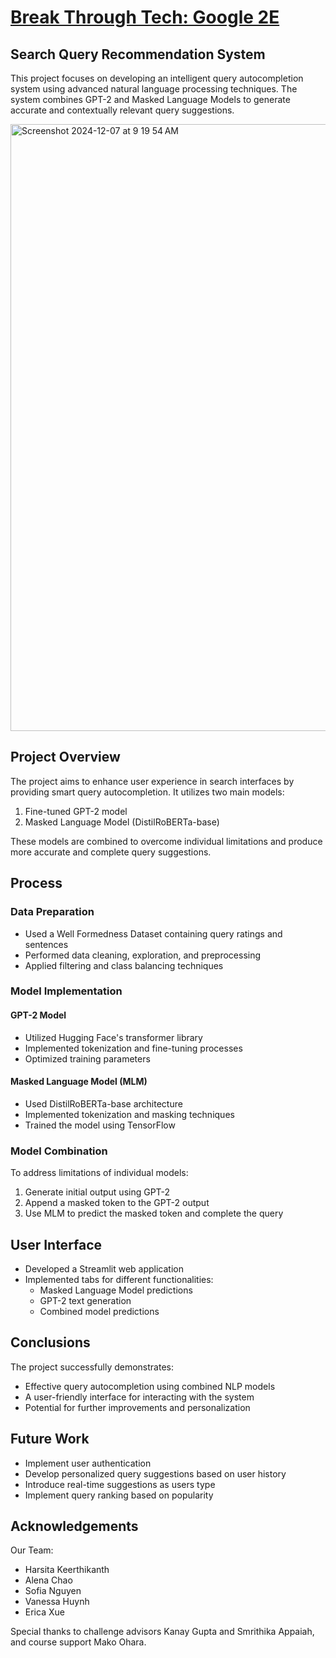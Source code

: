# [Break Through Tech: Google 2E](https://docs.google.com/presentation/d/120Zn7rPPT29uXdwBKD9wdJlObjj7Nk3GWQwikFf93TM/edit?usp=sharing)

## Search Query Recommendation System
This project focuses on developing an intelligent query autocompletion system using advanced natural language processing techniques. The system combines GPT-2 and Masked Language Models to generate accurate and contextually relevant query suggestions.

<img width="971" alt="Screenshot 2024-12-07 at 9 19 54 AM" src="https://github.com/user-attachments/assets/a25ba2ad-e68b-458d-81f3-0585e9972338">

## Project Overview

The project aims to enhance user experience in search interfaces by providing smart query autocompletion. It utilizes two main models:

1. Fine-tuned GPT-2 model
2. Masked Language Model (DistilRoBERTa-base)

These models are combined to overcome individual limitations and produce more accurate and complete query suggestions.

## Process

### Data Preparation

- Used a Well Formedness Dataset containing query ratings and sentences
- Performed data cleaning, exploration, and preprocessing
- Applied filtering and class balancing techniques

### Model Implementation

#### GPT-2 Model
- Utilized Hugging Face's transformer library
- Implemented tokenization and fine-tuning processes
- Optimized training parameters

#### Masked Language Model (MLM)
- Used DistilRoBERTa-base architecture
- Implemented tokenization and masking techniques
- Trained the model using TensorFlow

### Model Combination

To address limitations of individual models:
1. Generate initial output using GPT-2
2. Append a masked token to the GPT-2 output
3. Use MLM to predict the masked token and complete the query

## User Interface

- Developed a Streamlit web application
- Implemented tabs for different functionalities:
  - Masked Language Model predictions
  - GPT-2 text generation
  - Combined model predictions

## Conclusions

The project successfully demonstrates:
- Effective query autocompletion using combined NLP models
- A user-friendly interface for interacting with the system
- Potential for further improvements and personalization

## Future Work

- Implement user authentication
- Develop personalized query suggestions based on user history
- Introduce real-time suggestions as users type
- Implement query ranking based on popularity

## Acknowledgements
Our Team:
- Harsita Keerthikanth
- Alena Chao
- Sofia Nguyen
- Vanessa Huynh
- Erica Xue

Special thanks to challenge advisors Kanay Gupta and Smrithika Appaiah, and course support Mako Ohara.
